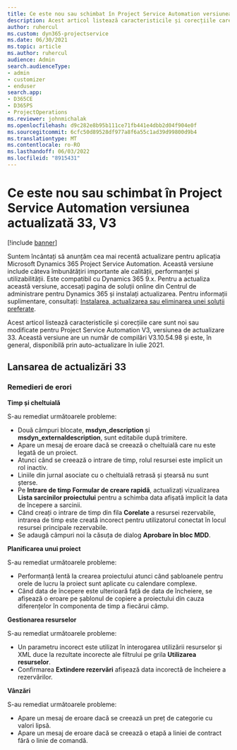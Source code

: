 ```yaml
---
title: Ce este nou sau schimbat în Project Service Automation versiunea actualizată 33, V3
description: Acest articol listează caracteristicile și corecțiile care sunt disponibile în Project Service Automation V3, versiunea de actualizare 33, V3.
author: ruhercul
ms.custom: dyn365-projectservice
ms.date: 06/30/2021
ms.topic: article
ms.author: ruhercul
audience: Admin
search.audienceType:
- admin
- customizer
- enduser
search.app:
- D365CE
- D365PS
- ProjectOperations
ms.reviewer: johnmichalak
ms.openlocfilehash: d9c282e8b95b111ce71fb441e4dbb2d04f904e0f
ms.sourcegitcommit: 6cfc50d89528df977a8f6a55c1ad39d99800d9b4
ms.translationtype: MT
ms.contentlocale: ro-RO
ms.lasthandoff: 06/03/2022
ms.locfileid: "8915431"
---
```

# <a name="whats-new-or-changed-in-project-service-automation-update-release-33-v3"></a>Ce este nou sau schimbat în Project Service Automation versiunea actualizată 33, V3

[!include [banner](../includes/psa-now-project-operations.md)]

Suntem încântați să anunțăm cea mai recentă actualizare pentru aplicația Microsoft Dynamics 365 Project Service Automation. Această versiune include câteva îmbunătățiri importante ale calității, performanței și utilizabilității. Este compatibil cu Dynamics 365 9.x. Pentru a actualiza această versiune, accesați pagina de soluții online din Centrul de administrare pentru Dynamics 365 și instalați actualizarea. Pentru informații suplimentare, consultați: [Instalarea, actualizarea sau eliminarea unei soluții preferate](/power-platform/admin/install-remove-preferred-solution).

Acest articol listează caracteristicile și corecțiile care sunt noi sau modificate pentru Project Service Automation V3, versiunea de actualizare 33. Această versiune are un număr de compilări V3.10.54.98 și este, în general, disponibilă prin auto-actualizare în iulie 2021.

## <a name="update-release-33"></a>Lansarea de actualizări 33

### <a name="bug-fixes"></a>Remedieri de erori

**Timp și cheltuială**

S-au remediat următoarele probleme:

- Două câmpuri blocate, **msdyn_description** și **msdyn_externaldescription**, sunt editabile după trimitere.
- Apare un mesaj de eroare dacă se creează o cheltuială care nu este legată de un proiect.
- Atunci când se creează o intrare de timp, rolul resursei este implicit un rol inactiv.
- Liniile din jurnal asociate cu o cheltuială retrasă și ștearsă nu sunt șterse.
- Pe **Intrare de timp Formular de creare rapidă**, actualizați vizualizarea **Lista sarcinilor proiectului** pentru a schimba data afișată implicit la data de începere a sarcinii.
- Când creați o intrare de timp din fila **Corelate** a resursei rezervabile, intrarea de timp este creată incorect pentru utilizatorul conectat în locul resursei principale rezervabile.
- Se adaugă câmpuri noi la căsuța de dialog **Aprobare în bloc MDD**.

**Planificarea unui proiect**

S-au remediat următoarele probleme:
- Performanță lentă la crearea proiectului atunci când șabloanele pentru orele de lucru la proiect sunt aplicate cu calendare complexe.
- Când data de începere este ulterioară față de data de încheiere, se afișează o eroare pe șablonul de copiere a proiectului din cauza diferențelor în componenta de timp a fiecărui câmp.

**Gestionarea resurselor**

S-au remediat următoarele probleme:
- Un parametru incorect este utilizat în interogarea utilizării resurselor și XML duce la rezultate incorecte ale filtrului pe grila **Utilizarea resurselor**.
- Confirmarea **Extindere rezervări** afișează data incorectă de încheiere a rezervărilor.

**Vânzări**

S-au remediat următoarele probleme:
- Apare un mesaj de eroare dacă se creează un preț de categorie cu valori lipsă.
- Apare un mesaj de eroare dacă se creează o etapă a liniei de contract fără o linie de comandă.
